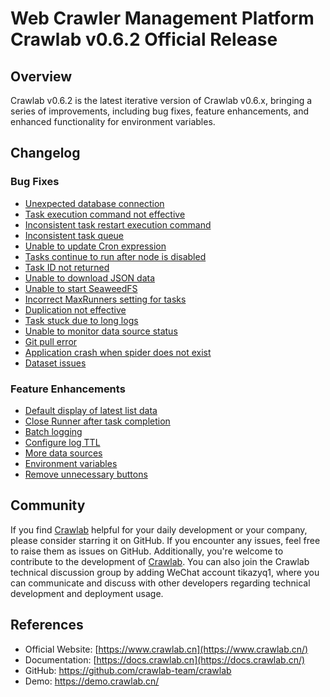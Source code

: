 # Web Crawler Management Platform Crawlab v0.6.2 Official Release

## Overview

Crawlab v0.6.2 is the latest iterative version of Crawlab v0.6.x, bringing a series of improvements, including bug fixes, feature enhancements, and enhanced functionality for environment variables.

## Changelog

### Bug Fixes

- [Unexpected database connection](https://github.com/crawlab-team/crawlab-core/commit/db72bfcb7dca8daa3723cfa045bf49ecdb12e68f)
- [Task execution command not effective](https://github.com/crawlab-team/crawlab-core/commit/8b7ee0560c7b938bac332b19e5df594d04da16c8)
- [Inconsistent task restart execution command](https://github.com/crawlab-team/crawlab-core/commit/193fcc36d89b105e329330cd9cfab445c3fb33f3)
- [Inconsistent task queue](https://github.com/crawlab-team/crawlab-core/commit/0a348c82c8d13d6702ca8ace3b2fa10f65f39fae)
- [Unable to update Cron expression](https://github.com/crawlab-team/crawlab-core/commit/3fd8f8abda3e8d86f9cd24a9208761397ee6afb2)
- [Tasks continue to run after node is disabled](https://github.com/crawlab-team/crawlab-core/commit/d687e0e13b46c9e65f509113d83c579ee6f3c97a)
- [Task ID not returned](https://github.com/crawlab-team/crawlab-core/commit/ed5e9f0d01819c8b04a50bb6330ced1247594152)
- [Unable to download JSON data](https://github.com/crawlab-team/crawlab-core/commit/d72d932578b349e2858cb4d3309196fc27dc67af)
- [Unable to start SeaweedFS](https://github.com/crawlab-team/crawlab-core/commit/3f9dc67dbf924932a5b02966b90ca71be86a931a)
- [Incorrect MaxRunners setting for tasks](https://github.com/crawlab-team/crawlab-core/commit/d45536ec1a7c1698dbbfa8a5f99c0dd440b68dcd)
- [Duplication not effective](https://github.com/crawlab-team/crawlab-core/commit/e5b1fb5bfa09336c19875c8bd09d28e2e700a698)
- [Task stuck due to long logs](https://github.com/crawlab-team/crawlab-core/commit/68a112d4f5d6f3d95e84c5ad1435818c01267bfb)
- [Unable to monitor data source status](https://github.com/crawlab-team/crawlab-core/commit/9c40ef47ddb3abc429ea32956522801cd46a0980)
- [Git pull error](https://github.com/crawlab-team/crawlab-core/commit/ed9c36918bbda10dfb9eb9a55235d1c04141a7b9)
- [Application crash when spider does not exist](https://github.com/crawlab-team/crawlab-core/commit/cf59917a496a836153cc618d8ea20b8d55659089)
- [Dataset issues](https://github.com/crawlab-team/crawlab-ui/commit/a4065bf58d3faadd94e17764bbee8a4df012748f)

### Feature Enhancements

- [Default display of latest list data](https://github.com/crawlab-team/crawlab-core/commit/51c21cace45837b16ccc157ec969a29b80e9015e)
- [Close Runner after task completion](https://github.com/crawlab-team/crawlab-core/commit/c6356d35266072eddb544b4ca6bacc0726c358c7)
- [Batch logging](https://github.com/crawlab-team/crawlab-core/commit/84bf0f08af416061f7b37cd61c686d4e867fc963)
- [Configure log TTL](https://github.com/crawlab-team/crawlab-core/commit/13c372f3d0af4e00ec9addf6cb4fa30f26e4d418)
- [More data sources](https://github.com/crawlab-team/crawlab-core/commit/c916e80449d2d9f59e2379a2489ee8b322730efb)
- [Environment variables](https://github.com/crawlab-team/crawlab-core/commit/d1650221a32232068475cd5bb235943c3a6337b6)
- [Remove unnecessary buttons](https://github.com/crawlab-team/crawlab-ui/commit/43aab3b3d3d52dd8c81fba24e9070fda70f7f5dc)

## Community

If you find [Crawlab](https://github.com/crawlab-team/crawlab) helpful for your daily development or your company, please consider starring it on GitHub. If you encounter any issues, feel free to raise them as issues on GitHub. Additionally, you're welcome to contribute to the development of [Crawlab](https://github.com/crawlab-team/crawlab). You can also join the Crawlab technical discussion group by adding WeChat account tikazyq1, where you can communicate and discuss with other developers regarding technical development and deployment usage.

## References

- Official Website: [https://www.crawlab.cn](https://www.crawlab.cn/)
- Documentation: [https://docs.crawlab.cn](https://docs.crawlab.cn/)
- GitHub: https://github.com/crawlab-team/crawlab
- Demo: https://demo.crawlab.cn/
